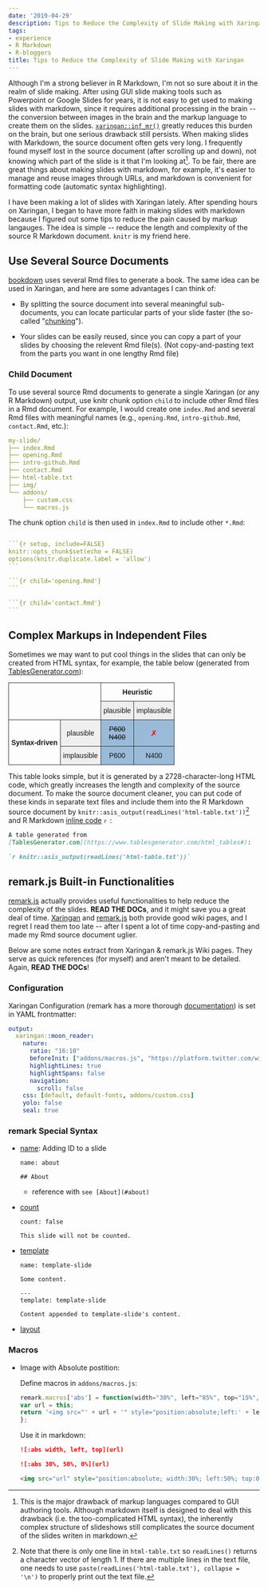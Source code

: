 ```yaml
---
date: '2019-04-29'
description: Tips to Reduce the Complexity of Slide Making with Xaringan
tags:
- experience
- R Markdown
- R-bloggers
title: Tips to Reduce the Complexity of Slide Making with Xaringan
---
```



Although I'm a strong believer in R Markdown, I'm not so sure about it in the realm of slide making. After using GUI slide making tools such as Powerpoint or Google Slides for years, it is not easy to get used to making slides with markdown, since it requires additional processing in the brain -- the conversion between images in the brain and the markup language to create them on the slides.
[`xaringan::inf_mr()`](https://yihui.name/en/2019/02/ultimate-inf-mr/) greatly reduces this burden on the brain, but one serious drawback still persists. When making slides with Markdown, the source document often gets very long. I frequently found myself lost in the source document (after scrolling up and down), not knowing which part of the slide is it that I'm looking at[^markup-lang].
To be fair, there are great things about making slides with markdown, for example, it's easier to manage and reuse images through URLs, and markdown is convenient for formatting code (automatic syntax highlighting).

I have been making a lot of slides with Xaringan lately. After spending hours on Xaringan, I began to have more faith in making slides with markdown because I figured out some tips to reduce the pain caused by markup langauges. The idea is simple -- reduce the length and complexity of the source R Markdown document. `knitr` is my friend here.

[^markup-lang]: This is the major drawback of markup languages compared to GUI authoring tools. Although markdown itself is designed to deal with this drawback (i.e. the too-complicated HTML syntax), the inherently complex structure of slideshows still complicates the source document of the slides writen in markdown.


## Use Several Source Documents

[bookdown](https://github.com/rstudio/bookdown) uses several Rmd files to generate a book. The same idea can be used in Xaringan, and here are some advantages I can think of:

- By splitting the source document into several meaningful sub-documents, you can locate particular parts of your slide faster (the so-called "[chunking](https://en.wikipedia.org/wiki/Chunking_(psychology))").

- Your slides can be easily reused, since you can copy a part of your slides by choosing the relevent Rmd file(s). (Not copy-and-pasting text from the parts you want in one lengthy Rmd file)


### Child Document

To use several source Rmd documents to generate a single Xaringan (or any R Markdown) output, use knitr chunk option `child` to include other Rmd files in a Rmd document. For example, I would create one `index.Rmd` and several Rmd files with meaningful names (e.g., `opening.Rmd`, `intro-github.Rmd`, `contact.Rmd`, etc.):

```yml
my-slide/
├── index.Rmd
├── opening.Rmd
├── intro-github.Rmd
├── contact.Rmd
├── html-table.txt
├── img/
└── addons/
    ├── custom.css
    └── macros.js
```

The chunk option `child` is then used in `index.Rmd` to include other `*.Rmd`:

````yaml

```{r setup, include=FALSE}
knitr::opts_chunk$set(echo = FALSE)
options(knitr.duplicate.label = 'allow')
```

```{r child='opening.Rmd'}
```

```{r child='contact.Rmd'}
```
````

## Complex Markups in Independent Files

Sometimes we may want to put cool things in the slides that can only be created from HTML syntax, for example, the table below (generated from [TablesGenerator.com](https://www.tablesgenerator.com/html_tables#)):


<table style="border-collapse:collapse;border-spacing:0;margin:0px auto" class="tg"><tr><th style="font-family:Arial, sans-serif;font-size:14px;font-weight:normal;padding:10px 5px;border-style:solid;border-width:1px;overflow:hidden;word-break:normal;border-color:#343434;text-align:center" colspan="2" rowspan="2"></th><th style="font-family:Arial, sans-serif;font-size:14px;font-weight:bold;padding:10px 5px;border-style:solid;border-width:1px;overflow:hidden;word-break:normal;border-color:#343434;text-align:center" colspan="2">Heuristic</th></tr><tr><td style="font-family:Arial, sans-serif;font-size:14px;padding:10px 5px;border-style:solid;border-width:1px;overflow:hidden;word-break:normal;border-color:#343434;background-color:#efefef;text-align:center">plausible</td><td style="font-family:Arial, sans-serif;font-size:14px;padding:10px 5px;border-style:solid;border-width:1px;overflow:hidden;word-break:normal;border-color:#343434;background-color:#efefef;text-align:center">implausible</td></tr><tr><td style="font-family:Arial, sans-serif;font-size:14px;padding:10px 5px;border-style:solid;border-width:1px;overflow:hidden;word-break:normal;border-color:#343434;font-weight:bold;text-align:center" rowspan="2">Syntax-driven</td><td style="font-family:Arial, sans-serif;font-size:14px;padding:10px 5px;border-style:solid;border-width:1px;overflow:hidden;word-break:normal;border-color:#343434;background-color:#efefef;text-align:center">plausible</td><td style="font-family:Arial, sans-serif;font-size:14px;padding:10px 5px;border-style:solid;border-width:1px;overflow:hidden;word-break:normal;border-color:#343434;background-color:#9abad9;text-align:center"><span style="text-decoration: line-through;">P600</span><br><span style="text-decoration: line-through;">N400</span></td><td style="font-family:Arial, sans-serif;font-size:medium;padding:10px 5px;border-style:solid;border-width:1px;overflow:hidden;word-break:normal;border-color:#343434;background-color:#9abad9;text-align:center"><span style="color:rgb(254, 0, 0)">✗</span></td></tr><tr><td style="font-family:Arial, sans-serif;font-size:14px;padding:10px 5px;border-style:solid;border-width:1px;overflow:hidden;word-break:normal;border-color:#343434;background-color:#efefef;text-align:center">implausible</td><td style="font-family:Arial, sans-serif;font-size:14px;padding:10px 5px;border-style:solid;border-width:1px;overflow:hidden;word-break:normal;border-color:#343434;background-color:#9abad9;text-align:center">P600</td><td style="font-family:Arial, sans-serif;font-size:14px;padding:10px 5px;border-style:solid;border-width:1px;overflow:hidden;word-break:normal;border-color:#343434;background-color:#9abad9;text-align:center">N400</td></tr></table>

This table looks simple, but it is generated by a 2728-character-long HTML code, which greatly increases the length and complexity of the source document. To make the source document cleaner, you can put code of these kinds in separate text files and include them into the R Markdown source document by `knitr::asis_output(readLines('html-table.txt'))`[^readlines] and R Markdown [inline code](https://rmarkdown.rstudio.com/lesson-4.html) <code>`r `</code>:

```markdown
A table generated from
[TablesGenerator.com](https://www.tablesgenerator.com/html_tables#):

`r knitr::asis_output(readLines('html-table.txt'))`
```

[^readlines]: Note that there is only one line in `html-table.txt` so `readLines()` returns a character vector of length 1. If there are multiple lines in the text file, one needs to use `paste(readLines('html-table.txt'), collapse = '\n')` to properly print out the text file.


## remark.js Built-in Functionalities

[remark.js](https://github.com/gnab/remark) actually provides useful functionalities to help reduce the complexity of the slides. **READ THE DOCs**, and it might save you a great deal of time. [Xaringan](https://github.com/yihui/xaringan/wiki) and [remark.js](https://github.com/gnab/remark/wiki) both provide good wiki pages, and I regret I read them too late -- after I spent a lot of time copy-and-pasting and made my Rmd source document uglier.

Below are some notes extract from Xaringan & remark.js Wiki pages. They serve as quick references (for myself) and aren't meant to be detailed. Again, **READ THE DOCs**!


### Configuration


Xaringan Configuration (remark has a more thorough [documentation](https://github.com/gnab/remark/wiki/Configuration)) is set in YAML frontmatter:

```yml
output:
  xaringan::moon_reader:
    nature:
      ratio: "16:10"
      beforeInit: ["addons/macros.js", "https://platform.twitter.com/widgets.js"]
      highlightLines: true
      highlightSpans: false
      navigation:
        scroll: false
    css: [default, default-fonts, addons/custom.css]
    yolo: false
    seal: true
```

### remark Special Syntax

- [name](https://github.com/gnab/remark/wiki/Markdown#name): Adding ID to a slide
  
  ```
  name: about
  
  ## About
  ```
  
  - reference with `see [About](#about)`
  
  
- [count](https://github.com/gnab/remark/wiki/Markdown#count)

  ```
  count: false
  
  This slide will not be counted.
  ```
  
- [template](https://github.com/gnab/remark/wiki/Markdown#template)

      name: template-slide

      Some content.

      ---
      template: template-slide

      Content appended to template-slide's content.

- [layout](https://github.com/yihui/xaringan/wiki/Slide-layouts)

### Macros

- Image with Absolute postition:
  
  Define macros in `addons/macros.js`:  
  ```javascript
  remark.macros['abs'] = function(width="30%", left="85%", top="15%", cl="") {
  var url = this;
  return '<img src="' + url + '" style="position:absolute;left:' + left + ';top:' + top + ';width:' + width + '" class="' + cl + '" />';
  };
  ```

  Use it in markdown:  
  ```markdown
  ![:abs width, left, top](url)
  
  ![:abs 30%, 50%, 0%](url)
  
  <img src="url" style="position:absolute; width:30%; left:50%; top:0%;">
  ```
